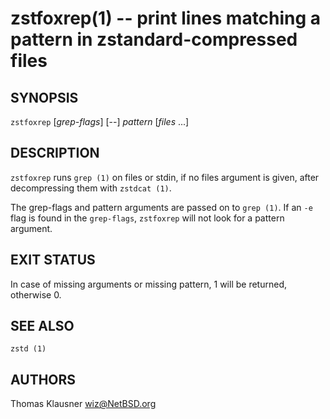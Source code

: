 zstfoxrep(1) -- print lines matching a pattern in zstandard-compressed files
============================================================================

SYNOPSIS
--------

`zstfoxrep` [*grep-flags*] [--] _pattern_ [_files_ ...]


DESCRIPTION
-----------
`zstfoxrep` runs `grep (1)` on files or stdin, if no files argument is given, after decompressing them with `zstdcat (1)`.

The grep-flags and pattern arguments are passed on to `grep (1)`.  If an `-e` flag is found in the `grep-flags`, `zstfoxrep` will not look for a pattern argument.

EXIT STATUS
-----------
In case of missing arguments or missing pattern, 1 will be returned, otherwise 0.

SEE ALSO
--------
`zstd (1)`

AUTHORS
-------
Thomas Klausner <wiz@NetBSD.org>

